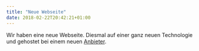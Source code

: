 ```yaml
---
title: "Neue Webseite"
date: 2018-02-22T20:42:21+01:00
---
```


Wir haben eine neue Webseite. Diesmal auf einer ganz neuen Technologie und gehostet bei einem neuen [Anbieter](https://netlify.com).

